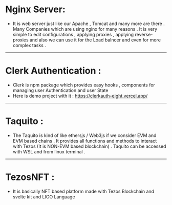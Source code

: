# Nginx Server: 
- It is web server just like our Apache , Tomcat and many more are there . Many Companies which are using nginx for many reasons . It is very simple to edit configurations , applying proxies , applying reverse-proxies and also we can use it for the Load balncer and even for more complex tasks . 

--------------

# Clerk Authentication : 
- Clerk is npm package which provides easy hooks , components for managing user Authentication and user State
- Here is demo project with it : https://clerkauth-eight.vercel.app/

---------------

# Taquito : 
- The Taquito is kind of like ethersjs / Web3js  if we consider EVM and EVM based chains . It provides all functions and methods to interact with Tezos (It is NON-EVM based blockchain) . Taquito can be accessed with WSL and from linux terminal .  

---------------

# TezosNFT : 
- It is basically NFT based platform made with Tezos Blockchain and svelte kit and LIGO Language 

